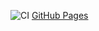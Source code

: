 ![CI](https://github.com/Margosha881/ahj_testing/actions/workflows/web.yml/badge.svg)
[GitHub Pages](https://margosha881.github.io/ahj-testing/)


